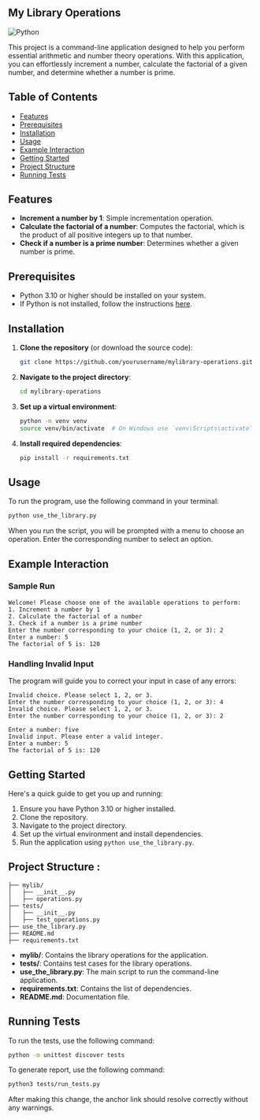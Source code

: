 ## My Library Operations

![Python](https://img.shields.io/badge/Python-3.10-blue.svg)

This project is a command-line application designed to help you perform essential arithmetic and number theory operations. With this application, you can effortlessly increment a number, calculate the factorial of a given number, and determine whether a number is prime.

## Table of Contents
- [Features](#features)
- [Prerequisites](#prerequisites)
- [Installation](#installation)
- [Usage](#usage)
- [Example Interaction](#example-interaction)
- [Getting Started](#getting-started)
- [Project Structure](#project-structure-)
- [Running Tests](#running-tests)

## Features
- **Increment a number by 1**: Simple incrementation operation.
- **Calculate the factorial of a number**: Computes the factorial, which is the product of all positive integers up to that number.
- **Check if a number is a prime number**: Determines whether a given number is prime.

## Prerequisites
- Python 3.10 or higher should be installed on your system.
- If Python is not installed, follow the instructions [here](https://www.python.org/downloads/).

## Installation
1. **Clone the repository** (or download the source code):
    ```sh
    git clone https://github.com/yourusername/mylibrary-operations.git
    ```

2. **Navigate to the project directory**:
    ```sh
    cd mylibrary-operations
    ```

3. **Set up a virtual environment**:
    ```sh
    python -m venv venv
    source venv/bin/activate  # On Windows use `venv\Scripts\activate`
    ```

4. **Install required dependencies**:
    ```sh
    pip install -r requirements.txt
    ```

## Usage
To run the program, use the following command in your terminal:
```sh
python use_the_library.py
```

When you run the script, you will be prompted with a menu to choose an operation. Enter the corresponding number to select an option.

## Example Interaction

### Sample Run
```plaintext
Welcome! Please choose one of the available operations to perform:
1. Increment a number by 1
2. Calculate the factorial of a number
3. Check if a number is a prime number
Enter the number corresponding to your choice (1, 2, or 3): 2
Enter a number: 5
The factorial of 5 is: 120
```

### Handling Invalid Input
The program will guide you to correct your input in case of any errors:
```plaintext
Invalid choice. Please select 1, 2, or 3.
Enter the number corresponding to your choice (1, 2, or 3): 4
Invalid choice. Please select 1, 2, or 3.
Enter the number corresponding to your choice (1, 2, or 3): 2

Enter a number: five
Invalid input. Please enter a valid integer.
Enter a number: 5
The factorial of 5 is: 120
```

## Getting Started
Here's a quick guide to get you up and running:
1. Ensure you have Python 3.10 or higher installed.
2. Clone the repository.
3. Navigate to the project directory.
4. Set up the virtual environment and install dependencies.
5. Run the application using `python use_the_library.py`.

## Project Structure :

    ├── mylib/
    │   ├── __init__.py
    │   ├── operations.py
    ├── tests/
    │   ├── __init__.py
    │   ├── test_operations.py
    ├── use_the_library.py
    ├── README.md
    ├── requirements.txt

- **mylib/**: Contains the library operations for the application.
- **tests/**: Contains test cases for the library operations.
- **use_the_library.py**: The main script to run the command-line application.
- **requirements.txt**: Contains the list of dependencies.
- **README.md**: Documentation file.

## Running Tests
To run the tests, use the following command:
```sh
python -m unittest discover tests
```

To generate report, use the following command:
```sh
python3 tests/run_tests.py
```

After making this change, the anchor link should resolve correctly without any warnings.